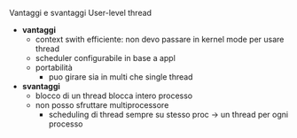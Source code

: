 Vantaggi e svantaggi User-level thread
- **vantaggi**
	- context swith efficiente: non devo passare in kernel mode per usare thread
	- scheduler configurabile in base a appl
	- portabilità
		- puo girare sia in multi che single thread
- **svantaggi**
	- blocco di un thread blocca intero processo
	- non posso sfruttare multiprocessore
		- scheduling di thread sempre su stesso proc -> un thread per ogni processo